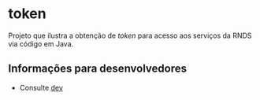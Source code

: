 ﻿# token

Projeto que ilustra a obtenção de 
_token_ para acesso aos serviços da 
RNDS via código em Java.

## Informações para desenvolvedores

- Consulte [dev](dev.md)
